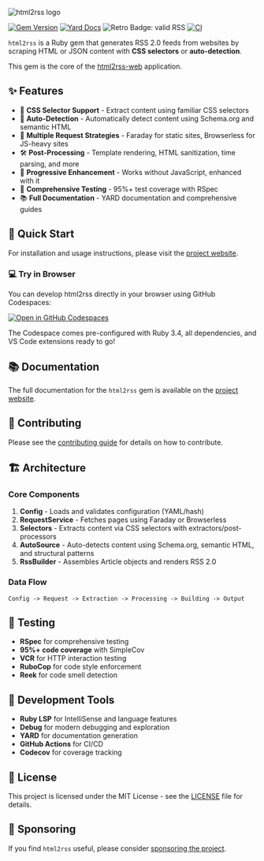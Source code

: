![html2rss logo](https://github.com/html2rss/html2rss/raw/master/support/logo.png)

[![Gem Version](https://badge.fury.io/rb/html2rss.svg)](http://rubygems.org/gems/html2rss) [![Yard Docs](http://img.shields.io/badge/yard-docs-blue.svg)](https://www.rubydoc.info/gems/html2rss) ![Retro Badge: valid RSS](https://validator.w3.org/feed/images/valid-rss-rogers.png) [![CI](https://github.com/html2rss/html2rss/workflows/lint%20and%20test/badge.svg)](https://github.com/html2rss/html2rss/actions)

`html2rss` is a Ruby gem that generates RSS 2.0 feeds from websites by scraping HTML or JSON content with **CSS selectors** or **auto-detection**.

This gem is the core of the [html2rss-web](https://github.com/html2rss/html2rss-web) application.

## ✨ Features

- 🎯 **CSS Selector Support** - Extract content using familiar CSS selectors
- 🤖 **Auto-Detection** - Automatically detect content using Schema.org and semantic HTML
- 🔄 **Multiple Request Strategies** - Faraday for static sites, Browserless for JS-heavy sites
- 🛠️ **Post-Processing** - Template rendering, HTML sanitization, time parsing, and more
- 📱 **Progressive Enhancement** - Works without JavaScript, enhanced with it
- 🧪 **Comprehensive Testing** - 95%+ test coverage with RSpec
- 📚 **Full Documentation** - YARD documentation and comprehensive guides

## 🚀 Quick Start

For installation and usage instructions, please visit the [project website](https://html2rss.github.io/ruby-gem).

### 💻 Try in Browser

You can develop html2rss directly in your browser using GitHub Codespaces:

[![Open in GitHub Codespaces](https://github.com/codespaces/badge.svg)](https://github.com/codespaces/new?repo=html2rss/html2rss)

The Codespace comes pre-configured with Ruby 3.4, all dependencies, and VS Code extensions ready to go!

## 📚 Documentation

The full documentation for the `html2rss` gem is available on the [project website](https://html2rss.github.io/ruby-gem).

## 🤝 Contributing

Please see the [contributing guide](https://html2rss.github.io/get-involved/contributing) for details on how to contribute.

## 🏗️ Architecture

### Core Components

1. **Config** - Loads and validates configuration (YAML/hash)
2. **RequestService** - Fetches pages using Faraday or Browserless
3. **Selectors** - Extracts content via CSS selectors with extractors/post-processors
4. **AutoSource** - Auto-detects content using Schema.org, semantic HTML, and structural patterns
5. **RssBuilder** - Assembles Article objects and renders RSS 2.0

### Data Flow

```
Config -> Request -> Extraction -> Processing -> Building -> Output
```

## 🧪 Testing

- **RSpec** for comprehensive testing
- **95%+ code coverage** with SimpleCov
- **VCR** for HTTP interaction testing
- **RuboCop** for code style enforcement
- **Reek** for code smell detection

## 🔧 Development Tools

- **Ruby LSP** for IntelliSense and language features
- **Debug** for modern debugging and exploration
- **YARD** for documentation generation
- **GitHub Actions** for CI/CD
- **Codecov** for coverage tracking

## 📄 License

This project is licensed under the MIT License - see the [LICENSE](LICENSE) file for details.

## 💖 Sponsoring

If you find `html2rss` useful, please consider [sponsoring the project](https://github.com/sponsors/gildesmarais).
